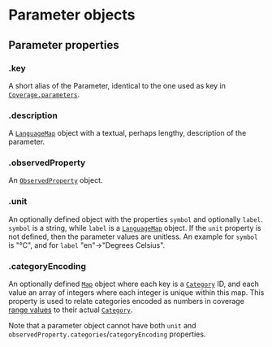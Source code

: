 # Parameter objects

## Parameter properties

### .key

A short alias of the Parameter, identical to the one used as key in [`Coverage.parameters`](Coverage.md#parameters).

### .description

A [`LanguageMap`](LanguageMap.md) object with a textual, perhaps lengthy, description of the parameter.

### .observedProperty

An [`ObservedProperty`](ObservedProperty.md) object.

### .unit

An optionally defined object with the properties `symbol` and optionally `label`. `symbol` is a string, while `label` is a [`LanguageMap`](LanguageMap.md) object. If the `unit` property is not defined, then the parameter values are unitless. An example for `symbol` is "°C", and for `label` "en"->"Degrees Celsius".

### .categoryEncoding

An optionally defined [`Map`](https://developer.mozilla.org/de/docs/Web/JavaScript/Reference/Global_Objects/Map)
object where each key is a [`Category`](ObservedProperty.md) ID, and each value an array of integers where each integer is unique within this map.
This property is used to relate categories encoded as numbers in coverage [range values](Range.md) to their actual [`Category`](ObservedProperty.md).


Note that a parameter object cannot have both `unit` and `observedProperty.categories`/`categoryEncoding` properties.
